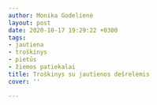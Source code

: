 ```yaml
---
author: Monika Godelienė
layout: post
date: 2020-10-17 19:29:22 +0300
tags:
- jautiena
- troškinys
- pietūs
- žiemos patiekalai
title: Troškinys su jautienos dešrelėmis
cover: ''

---
```

